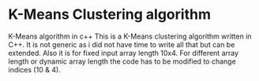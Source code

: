 # K-Means Clustering algorithm
K-Means algorithm in c++
This is a K-Means clustering algorithm written in C++. It is not generic as i did not have time to write all that but can be extended. 
Also it is for fixed input array length 10x4. For different array length or dynamic array length the code has to be modified to change indices (10 & 4).
